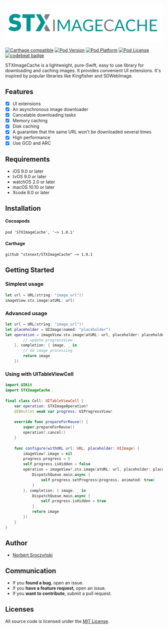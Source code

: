 <p align="center" >
  <img src="STXImageCache_Logo.png" title="STXImageCache Logo" float=left>
</p>

[![Carthage compatible](https://img.shields.io/badge/Carthage-compatible-4BC51D.svg?style=flat)](https://github.com/Carthage/Carthage)
[![Pod Version](http://img.shields.io/cocoapods/v/STXImageCache.svg?style=flat)](http://cocoadocs.org/docsets/STXImageCache/)
[![Pod Platform](http://img.shields.io/cocoapods/p/STXImageCache.svg?style=flat)](http://cocoadocs.org/docsets/SDWebImage/)
[![Pod License](http://img.shields.io/cocoapods/l/STXImageCache.svg?style=flat)](https://www.apache.org/licenses/LICENSE-2.0.html)
[![codebeat badge](https://codebeat.co/badges/600daf29-42bc-47d7-9bc4-79cceced5185)](https://codebeat.co/projects/github-com-stxnext-stximagecache)

STXImageCache is a lightweight, pure-Swift, easy to use library for downloading and caching images. It provides convenient UI extensions. It's inspired by popular libraries like Kingfisher and SDWebImage.

## Features

- [x] UI extensions
- [x] An asynchronous image downloader
- [x] Cancelable downloading tasks
- [x] Memory caching
- [x] Disk caching
- [x] A guarantee that the same URL won't be downloaded several times
- [x] High performance
- [x] Use GCD and ARC

## Requirements

- iOS 9.0 or later
- tvOS 9.0 or later
- watchOS 2.0 or later
- macOS 10.10 or later
- Xcode 8.0 or later

## Installation
#### Cocoapods
```
pod 'STXImageCache', '~> 1.0.1'
```
#### Carthage
```
github "stxnext/STXImageCache" ~> 1.0.1
```
## Getting Started

### Simplest usage
```swift
let url = URL(string: "image_url")!
imageView.stx.image(atURL: url)
```

### Advanced usage
```swift
let url = URL(string: "image_url")!
let placeholder = UIImage(named: "placeholder")
let operation = imageView.stx.image(atURL: url, placeholder: placeholder, progress: { progress in
        // update progressView
    }, completion: { image, _ in
        // do image processing
        return image
    })
```

### Using with UITableViewCell
```swift
import UIKit
import STXImageCache

final class Cell: UITableViewCell {
    var operation: STXImageOperation?
    @IBOutlet weak var progress: UIProgressView!

    override func prepareForReuse() {
        super.prepareForReuse()
        operation?.cancel()
    }

    func configure(withURL url: URL, placeholder: UIImage) {
        imageView?.image = nil
        progress.progress = 0
        self.progress.isHidden = false
        operation = imageView?.stx.image(atURL: url, placeholder: placeholder, progress: { progress in
            DispatchQueue.main.async {
                self.progress.setProgress(progress, animated: true)
            }
        }, completion: { image, _ in
            DispatchQueue.main.async {
                self.progress.isHidden = true
            }
            return image
        })
    }
}
```

## Author
- [Norbert Sroczyński](https://github.com/orbitekk)

## Communication

- If you **found a bug**, open an issue.
- If you **have a feature request**, open an issue.
- If you **want to contribute**, submit a pull request.

## Licenses

All source code is licensed under the [MIT License](https://raw.github.com/stxnext/STXImageCache/master/LICENSE).
